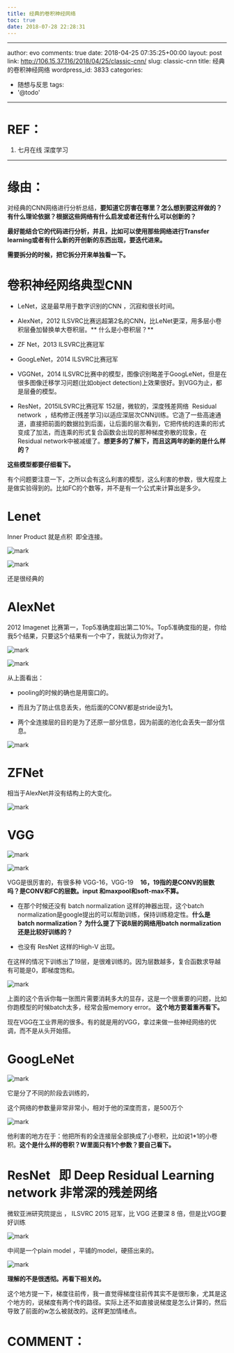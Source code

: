 ```yaml
---
title: 经典的卷积神经网络
toc: true
date: 2018-07-28 22:28:31
---
```

---
author: evo
comments: true
date: 2018-04-25 07:35:25+00:00
layout: post
link: http://106.15.37.116/2018/04/25/classic-cnn/
slug: classic-cnn
title: 经典的卷积神经网络
wordpress_id: 3833
categories:
- 随想与反思
tags:
- '@todo'
---

<!-- more -->


# REF：






  1. 七月在线 深度学习


********************************************************************************


# 缘由：


对经典的CNN网络进行分析总结，**要知道它厉害在哪里？怎么想到要这样做的？有什么理论依据？根据这些网络有什么启发或者还有什么可以创新的？**

**最好能结合它的代码进行分析，并且，比如可以使用那些网络进行Transfer learning或者有什么新的开创新的东西出现，要迭代进来。**

**需要拆分的时候，把它拆分开来单独看一下。**




#




# 卷积神经网络典型CNN






  * LeNet，这是最早用于数字识别的CNN ，沉寂和很长时间。


  * AlexNet，2012 ILSVRC比赛远超第2名的CNN，比LeNet更深，用多层小卷积层叠加替换单大卷积层。** 什么是小卷积层？**


  * ZF Net，2013 ILSVRC比赛冠军


  * GoogLeNet，2014 ILSVRC比赛冠军


  * VGGNet，2014 ILSVRC比赛中的模型，图像识别略差于GoogLeNet，但是在很多图像迁移学习问题(比如object detection)上效果很好。到VGG为止，都是层叠的模型。


  * ResNet，2015ILSVRC比赛冠军 152层，微软的，深度残差网络  Residual network  ，结构修正(残差学习)以适应深层次CNN训练。它造了一些高速通道，直接把前面的数据拉到后面，让后面的层次看到，它把传统的连乘的形式变成了加法，而连乘的形式复合函数会出现的那种梯度弥散的现象，在Residual network中被减缓了。**想更多的了解下，而且这两年的新的是什么样的？**


**这些模型都要仔细看下。**

有个问题要注意一下，之所以会有这么利害的模型，这么利害的参数，很大程度上是做实验得到的。比如FC的个数等，并不是有一个公式来计算出是多少。


# Lenet


Inner Product 就是点积  即全连接。


![mark](http://pacdb2bfr.bkt.clouddn.com/blog/image/180728/4JfEBm0mbc.png?imageslim)



![mark](http://pacdb2bfr.bkt.clouddn.com/blog/image/180728/0jdbg8DBaA.png?imageslim)

还是很经典的


# AlexNet


2012 Imagenet 比赛第一，Top5准确度超出第二10%。Top5准确度指的是，你给我5个结果，只要这5个结果有一个中了，我就认为你对了。


![mark](http://pacdb2bfr.bkt.clouddn.com/blog/image/180728/gb00DDI0mD.png?imageslim)

![mark](http://pacdb2bfr.bkt.clouddn.com/blog/image/180728/IKeLaJ4bHa.png?imageslim)

从上面看出：




  * pooling的时候的确也是用窗口的。


  * 而且为了防止信息丢失，他后面的CONV都是stride设为1。


  * 两个全连接层的目的是为了还原一部分信息，因为前面的池化会丢失一部分信息。





![mark](http://pacdb2bfr.bkt.clouddn.com/blog/image/180728/e2hE4fkj5j.png?imageslim)




# ZFNet


相当于AlexNet并没有结构上的大变化。


![mark](http://pacdb2bfr.bkt.clouddn.com/blog/image/180728/JCfaD3AF3L.png?imageslim)

# VGG



![mark](http://pacdb2bfr.bkt.clouddn.com/blog/image/180728/gLAA86Ii4f.png?imageslim)

![mark](http://pacdb2bfr.bkt.clouddn.com/blog/image/180728/immc7hHGkG.png?imageslim)

VGG是很厉害的，有很多种 VGG-16，VGG-19    **16，19指的是CONV的层数吗？是CONV和FC的层数。input 和maxpool和soft-max不算。**




  * 在那个时候还没有 batch normalization 这样的神器出现，这个batch normalization是google提出的可以帮助训练，保持训练稳定性。**什么是batch normalization？ 为什么提了下说8层的网络用batch normalization还是比较好训练的？**


  * 也没有 ResNet 这样的High-V 出现。


在这样的情况下训练出了19层，是很难训练的。因为层数越多，复合函数求导越有可能是0，即梯度饱和。

![mark](http://pacdb2bfr.bkt.clouddn.com/blog/image/180728/gHK51IB9d8.png?imageslim)

上面的这个告诉你每一张图片需要消耗多大的显存，这是一个很重要的问题，比如你跑模型的时候batch太多，经常会报memory error。 **这个地方要着重再看下。**

现在VGG在工业界用的很多。有的就是用的VGG，拿过来做一些神经网络的优调，而不是从头开始搭。




# GoogLeNet


![mark](http://pacdb2bfr.bkt.clouddn.com/blog/image/180728/D1FD775i3B.png?imageslim)

它是分了不同的阶段去训练的，

这个网络的参数量非常非常小，相对于他的深度而言，是500万个


![mark](http://pacdb2bfr.bkt.clouddn.com/blog/image/180728/cJe8HEfkij.png?imageslim)

他利害的地方在于：他把所有的全连接层全部换成了小卷积，比如说1*1的小卷积。**这个是什么样的卷积？W里面只有1个参数？要自己看下。**




# ResNet   即 Deep Residual Learning network 非常深的残差网络


微软亚洲研究院提出 ， ILSVRC 2015 冠军，比 VGG 还要深 8 倍，但是比VGG要好训练


![mark](http://pacdb2bfr.bkt.clouddn.com/blog/image/180728/1Eejb11Lg0.png?imageslim)

中间是一个plain model ，平铺的model，硬搭出来的。


![mark](http://pacdb2bfr.bkt.clouddn.com/blog/image/180728/53Dd1GKJ7l.png?imageslim)

**理解的不是很透彻。再看下相关的。**

这个地方提一下，梯度往前传，我一直觉得梯度往前传其实不是很形象，尤其是这个地方的，说梯度有两个传的路径。实际上还不如直接说梯度是怎么计算的，然后导致了前面的w怎么被就改的。这样更加情绪点。


##





# COMMENT：
